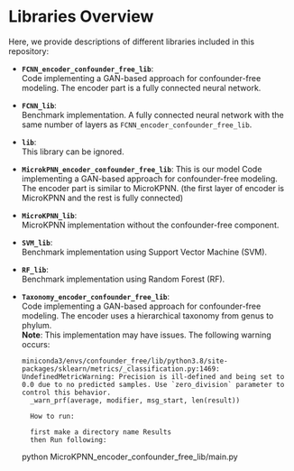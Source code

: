 # Libraries Overview

Here, we provide descriptions of different libraries included in this repository:

- **`FCNN_encoder_confounder_free_lib`**:  
  Code implementing a GAN-based approach for confounder-free modeling. The encoder part is a fully connected neural network.

- **`FCNN_lib`**:  
  Benchmark implementation. A fully connected neural network with the same number of layers as `FCNN_encoder_confounder_free_lib`.

- **`lib`**:  
  This library can be ignored.
 
- **`MicrokPNN_encoder_confounder_free_lib`**:  This is our model
  Code implementing a GAN-based approach for confounder-free modeling. The encoder part is similar to MicroKPNN. (the first layer of encoder is MicroKPNN and the rest is fully connected)

- **`MicroKPNN_lib`**:  
  MicroKPNN implementation without the confounder-free component.

- **`SVM_lib`**:  
  Benchmark implementation using Support Vector Machine (SVM).

- **`RF_lib`**:  
  Benchmark implementation using Random Forest (RF).

- **`Taxonomy_encoder_confounder_free_lib`**:  
  Code implementing a GAN-based approach for confounder-free modeling. The encoder uses a hierarchical taxonomy from genus to phylum.  
  **Note**: This implementation may have issues. The following warning occurs:  
  ```plaintext
  miniconda3/envs/confounder_free/lib/python3.8/site-packages/sklearn/metrics/_classification.py:1469: UndefinedMetricWarning: Precision is ill-defined and being set to 0.0 due to no predicted samples. Use `zero_division` parameter to control this behavior.
    _warn_prf(average, modifier, msg_start, len(result))

    How to run:

    first make a directory name Results
    then Run following: 
    ```
    python MicroKPNN_encoder_confounder_free_lib/main.py
    ```
